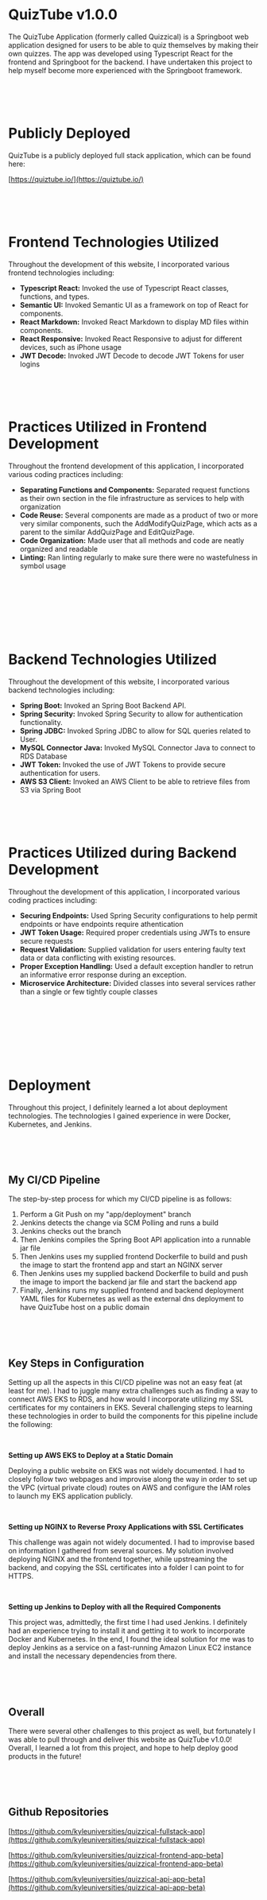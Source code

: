 # QuizTube v1.0.0

The QuizTube Application (formerly called Quizzical) is a Springboot web application designed for users to be able to quiz
themselves by making their own quizzes. The app was developed using Typescript React for
the frontend and Springboot for the backend. I have undertaken this project to help myself become
more experienced with the Springboot framework.

&nbsp;

&nbsp;

# Publicly Deployed

QuizTube is a publicly deployed full stack application, which can be found here:

[https://quiztube.io/](https://quiztube.io/)

&nbsp;

&nbsp;

# Frontend Technologies Utilized

Throughout the development of this website, I incorporated various frontend technologies including:

- **Typescript React:** Invoked the use of Typescript React classes, functions, and types.
- **Semantic UI:** Invoked Semantic UI as a framework on top of React for components.
- **React Markdown:** Invoked React Markdown to display MD files within components.
- **React Responsive:** Invoked React Responsive to adjust for different devices, such as iPhone usage
- **JWT Decode:** Invoked JWT Decode to decode JWT Tokens for user logins

&nbsp;

&nbsp;

# Practices Utilized in Frontend Development

Throughout the frontend development of this application, I incorporated various coding practices including:

- **Separating Functions and Components:** Separated request functions as their own section in the file infrastructure as services to help with organization
- **Code Reuse:** Several components are made as a product of two or more very similar components, such the AddModifyQuizPage, which acts as a parent to the similar AddQuizPage and EditQuizPage.
- **Code Organization:** Made user that all methods and code are neatly organized and readable
- **Linting:** Ran linting regularly to make sure there were no wastefulness in symbol usage

&nbsp;

&nbsp;

&nbsp;

&nbsp;

# Backend Technologies Utilized

Throughout the development of this website, I incorporated various backend technologies including:

- **Spring Boot:** Invoked an Spring Boot Backend API.
- **Spring Security:** Invoked Spring Security to allow for authentication functionality.
- **Spring JDBC:** Invoked Spring JDBC to allow for SQL queries related to User.
- **MySQL Connector Java:** Invoked MySQL Connector Java to connect to RDS Database
- **JWT Token:** Invoked the use of JWT Tokens to provide secure authentication for users.
- **AWS S3 Client:** Invoked an AWS Client to be able to retrieve files from S3 via Spring Boot

&nbsp;

&nbsp;

# Practices Utilized during Backend Development

Throughout the development of this application, I incorporated various coding practices including:

- **Securing Endpoints:** Used Spring Security configurations to help permit endpoints or have endpoints require athentication
- **JWT Token Usage:** Required proper credentials using JWTs to ensure secure requests
- **Request Validation:** Supplied validation for users entering faulty text data or data conflicting with existing resources.
- **Proper Exception Handling:** Used a default exception handler to retrun an informative error response during an exception.
- **Microservice Architecture:** Divided classes into several services rather than a single or few tightly couple classes

&nbsp;

&nbsp;

&nbsp;

&nbsp;

# Deployment

Throughout this project, I definitely learned a lot about deployment technologies. The technologies I gained experience in were Docker, Kubernetes, and Jenkins.

&nbsp;

&nbsp;

## My CI/CD Pipeline

The step-by-step process for which my CI/CD pipeline is as follows:

1. Perform a Git Push on my "app/deployment" branch
2. Jenkins detects the change via SCM Polling and runs a build
3. Jenkins checks out the branch
4. Then Jenkins compiles the Spring Boot API application into a runnable jar file
5. Then Jenkins uses my supplied frontend Dockerfile to build and push the image to start the frontend app and start an NGINX server
6. Then Jenkins uses my supplied backend Dockerfile to build and push the image to import the backend jar file and start the backend app
7. Finally, Jenkins runs my supplied frontend and backend deployment YAML files for Kubernetes as well as the external dns deployment to have QuizTube host on a public domain

&nbsp;

&nbsp;

## Key Steps in Configuration

Setting up all the aspects in this CI/CD pipeline was not an easy feat (at least for me). I had to juggle many extra challenges such as finding a way to connect AWS EKS to RDS, and how would I incorporate utilizing my SSL certificates for my containers in EKS. Several challenging steps to learning these technologies in order to build the components for this pipeline include the following:

&nbsp;

**Setting up AWS EKS to Deploy at a Static Domain**

Deploying a public website on EKS was not widely documented. I had to closely follow two webpages and improvise along the way in order to set up the VPC (virtual private cloud) routes on AWS and configure the IAM roles to launch my EKS application publicly.

&nbsp;

**Setting up NGINX to Reverse Proxy Applications with SSL Certificates**

This challenge was again not widely documented. I had to improvise based on information I gathered from several sources. My solution involved deploying NGINX and the frontend together, while upstreaming the backend, and copying the SSL certificates into a folder I can point to for HTTPS.

&nbsp;

**Setting up Jenkins to Deploy with all the Required Components**

This project was, admittedly, the first time I had used Jenkins. I definitely had an experience trying to install it and getting it to work to incorporate Docker and Kubernetes. In the end, I found the ideal solution for me was to deploy Jenkins as a service on a fast-running Amazon Linux EC2 instance and install the necessary dependencies from there.

&nbsp;

&nbsp;

## Overall

There were several other challenges to this project as well, but fortunately I was able to pull through and deliver this website as QuizTube v1.0.0! Overall, I learned a lot from this project, and hope to help deploy good products in the future!

&nbsp;

&nbsp;

## Github Repositories

[https://github.com/kyleuniversities/quizzical-fullstack-app](https://github.com/kyleuniversities/quizzical-fullstack-app)

[https://github.com/kyleuniversities/quizzical-frontend-app-beta](https://github.com/kyleuniversities/quizzical-frontend-app-beta)

[https://github.com/kyleuniversities/quizzical-api-app-beta](https://github.com/kyleuniversities/quizzical-api-app-beta)
